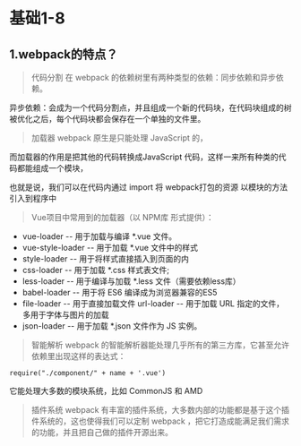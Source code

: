 # 基础1-8

## 1.webpack的特点？
>代码分割
在 webpack 的依赖树里有两种类型的依赖：同步依赖和异步依赖。

异步依赖：会成为一个代码分割点，并且组成一个新的代码块，在代码块组成的树被优化之后，每个代码块都会保存在一个单独的文件里。

>加载器
webpack 原生是只能处理 JavaScript 的，

而加载器的作用是把其他的代码转换成JavaScript 代码，这样一来所有种类的代码都能组成一个模块，

也就是说，我们可以在代码内通过 import 将 webpack打包的资源 以模块的方法引入到程序中

>Vue项目中常用到的加载器（以 NPM库 形式提供）：

- vue-loader -- 用于加载与编译 *.vue 文件。
- vue-style-loader -- 用于加载 *.vue 文件中的样式
- style-loader -- 用于将样式直接插入到页面的</style>内
- css-loader -- 用于加载 *.css 样式表文件;
- less-loader -- 用于编译与加载 *.less 文件（需要依赖less库）
- babel-loader -- 用于将 ES6 编译成为浏览器兼容的ES5
- file-loader -- 用于直接加载文件
url-loader -- 用于加载 URL 指定的文件，多用于字体与图片的加载
- json-loader -- 用于加载 *.json 文件作为 JS 实例。

>智能解析
webpack 的智能解析器能处理几乎所有的第三方库，它甚至允许依赖里出现这样的表达式：

    require("./component/" + name + '.vue')


它能处理大多数的模块系统，比如 CommonJS 和 AMD

>插件系统
webpack 有丰富的插件系统，大多数内部的功能都是基于这个插件系统的，这也使得我们可以定制 webpack ，把它打造成能满足我们需求的功能，并且把自己做的插件开源出来。


